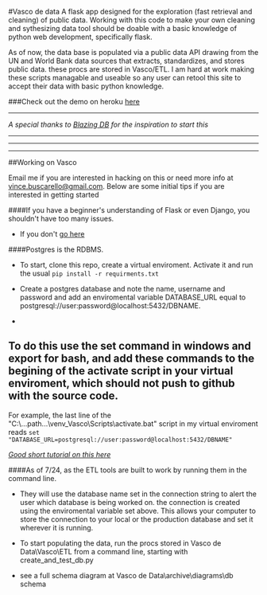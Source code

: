 #Vasco de data
A flask app designed for the exploration (fast retrieval and cleaning) of public data.
Working with this code to make your own cleaning and sythesizing data tool should be doable with a basic knowledge of python web development, specifically flask.


As of now, the data base is populated via a public data API drawing from the UN and World Bank data sources that extracts, standardizes, and stores public data. these procs are stored in Vasco/ETL. I am hard at work making these scripts managable and useable so any user can retool this site to accept their data with basic python knowledge.

###Check out the demo on heroku [here](https://vasco-de-data.herokuapp.com/index)

 --------

*A special thanks to [Blazing DB](http://blazingdb.com/) for the inspiration to start this*

 --------

 --------

 --------

##Working on Vasco

Email me if you are interested in hacking on this or need more info at vince.buscarello@gmail.com. 
Below are some initial tips if you are interested in getting started 

####If you have a beginner's understanding of Flask or even Django, you shouldn't have too many issues.
* If you don't [go here](http://www.pgbovine.net/flask-python-tutorial.htm)

####Postgres is the RDBMS.
* To start, clone this repo, create a virtual enviroment. Activate it and run the usual `pip install -r requirments.txt`

* Create a postgres database and note the name, username and password and add an enviromental variable DATABASE_URL equal to postgresql://user:password@localhost:5432/DBNAME. 
-
To do this use the set command in windows and export for bash, and add these commands to the begining of the activate script in your virtual enviroment, which should not push to github with the source code.
-
For example, the last line of the "C:\\...path...\\venv_Vasco\\Scripts\\activate.bat" script in my virtual enviroment reads
`set "DATABASE_URL=postgresql://user:password@localhost:5432/DBNAME"`


*[Good short tutorial on this here](http://andrewtorkbaker.com/using-environment-variables-with-django-settings)*


####As of 7/24, as the ETL tools are built to work by running them in the command line. 
* They will use the database name set in the connection string to alert the user which database is being worked on. the connection is created using the enviromental variable set above. This allows your computer to store the connection to your local or the production database and set it wherever it is running.

* To start populating the data, run the procs stored in Vasco de Data\\Vasco\\ETL from a command line, starting with create_and_test_db.py

* see a full schema diagram at Vasco de Data\\archive\\diagrams\\db schema